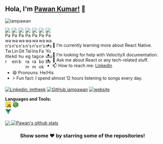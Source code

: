 ## Hola, I'm [Pawan Kumar!](https://pawan.live) 👋

<p align="left"> <img src="https://komarev.com/ghpvc/?username=iampawan&label=Views&color=blue&style=plastic" alt="iampawan" /> </p>

<a href="https://twitter.com/imthepk">
  <img align="left" alt="Pawan's Twitter" width="22px" src="https://cdn.jsdelivr.net/npm/simple-icons@v3/icons/twitter.svg" />
</a>
<a href="https://linkedin.com/in/imthepk">
  <img align="left" alt="Pawan's Linkdein" width="22px" src="https://cdn.jsdelivr.net/npm/simple-icons@v3/icons/linkedin.svg" />
</a>
<a href="https://github.com/iampawan">
  <img align="left" alt="Pawan's Github" width="22px" src="https://cdn.jsdelivr.net/npm/simple-icons@v3/icons/github.svg" />
</a>
<a href="https://t.me/imthepk">
  <img align="left" alt="Pawan's Telegram" width="22px" src="https://cdn.jsdelivr.net/npm/simple-icons@v3/icons/telegram.svg" />
</a>
<a href="https://instagram.com/codepur_ka_superhero/">
  <img align="left" alt="Pawan's Instagram" width="22px" src="https://cdn.jsdelivr.net/npm/simple-icons@v3/icons/instagram.svg" />
</a>
<a href="https://www.facebook.com/imthepk/">
  <img align="left" alt="Pawan's Facebook" width="22px" src="https://cdn.jsdelivr.net/npm/simple-icons@v3/icons/facebook.svg" />
</a>
<a href="https://www.youtube.com/mtechviral/">
  <img align="left" alt="Pawan's Youtube" width="22px" src="https://cdn.jsdelivr.net/npm/simple-icons@v3/icons/youtube.svg" />
</a>

<br/>
<br/>


<!-- - 🔭 I’m currently working on [Frontier](https://frontier.xyz/). -->
- 🌱 I’m currently learning more about React Native.
<!-- - 👯 I’m looking to collaborate on [Youtube](https://youtube.com/mtechviral). -->
- 🤔 I’m looking for help with VelocityX documentation.
- 💬 Ask me about React or any tech-related stuff.
- 📫 How to reach me: [Linkedin](https://www.linkedin.com/in/luijhy-guerra-flores-057262144/)
- 😄 Pronouns: He/His
- ⚡ Fun fact: I spend almost 12 hours listening to songs every day.

<!-- [![Twitter: imthepk](https://img.shields.io/twitter/follow/imthepk?style=social)](https://twitter.com/imthepk) -->
[![Linkedin: imthepk](https://img.shields.io/badge/-imthepk-blue?style=flat-square&logo=Linkedin&logoColor=white&link=https://www.linkedin.com/in/luijhy-guerra-flores-057262144/)](https://www.linkedin.com/in/luijhy-guerra-flores-057262144/)
[![GitHub iampawan](https://img.shields.io/github/followers/iampawan?label=follow&style=social)](https://github.com/kailucho)
[![website](https://img.shields.io/badge/PortfolioWebsite-pawan.live-2648ff?style=flat-square&logo=google-chrome)](https://luijhyguerraflores.netlify.app/)


**Languages and Tools:**  
<code><img height="20" src="https://raw.githubusercontent.com/github/explore/80688e429a7d4ef2fca1e82350fe8e3517d3494d/topics/javascript/javascript.png"></code>
<code><img height="20" src="https://raw.githubusercontent.com/github/explore/80688e429a7d4ef2fca1e82350fe8e3517d3494d/topics/nodejs/nodejs.png"></code>  
<code><img height="20" src="https://raw.githubusercontent.com/github/explore/80688e429a7d4ef2fca1e82350fe8e3517d3494d/topics/vue/vue.png"></code>

<a href="https://github.com/kailucho">
  <img align="center" src="https://github-readme-stats.vercel.app/api/top-langs/?username=kailucho&theme=light&hide_langs_below=1" />
</a>
<a href="https://github.com/kailucho">
 <img align="center" src="https://github-readme-stats.vercel.app/api?username=kailucho&show_icons=true&theme=light&line_height=27" alt="Pawan's github stats"/>
</a>

<div align="center">

### Show some ❤️ by starring some of the repositories!

</div>

